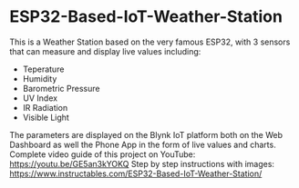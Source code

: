 # ESP32-Based-IoT-Weather-Station
This is a Weather Station based on the very famous ESP32, with 3 sensors that can measure and display live values including:
- Teperature
- Humidity
- Barometric Pressure
- UV Index
- IR Radiation
- Visible Light

The parameters are displayed on the Blynk IoT platform both on the Web Dashboard as well the Phone App in the form of live values and charts.
Complete video guide of this project on YouTube: https://youtu.be/GE5an3kYOKQ
Step by step instructions with images: https://www.instructables.com/ESP32-Based-IoT-Weather-Station/

